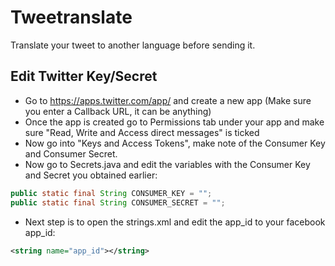 Tweetranslate
===============
Translate your tweet to another language before sending it.

Edit Twitter Key/Secret
-------------------------
* Go to https://apps.twitter.com/app/ and create a new app (Make sure you enter a Callback URL, it can be anything)
* Once the app is created go to Permissions tab under your app and make sure "Read, Write and Access direct messages" is ticked
* Now go into "Keys and Access Tokens", make note of the Consumer Key and Consumer Secret.
* Now go to Secrets.java and edit the variables with the Consumer Key and Secret you obtained earlier:
```java
public static final String CONSUMER_KEY = "";
public static final String CONSUMER_SECRET = "";
```
* Next step is to open the strings.xml and edit the app_id to your facebook app_id:
```xml
<string name="app_id"></string>
```
